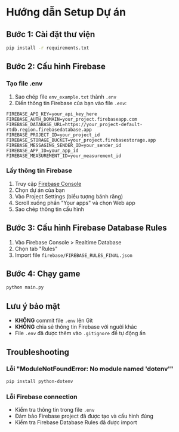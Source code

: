 # Hướng dẫn Setup Dự án

## Bước 1: Cài đặt thư viện

```bash
pip install -r requirements.txt
```

## Bước 2: Cấu hình Firebase

### Tạo file .env
1. Sao chép file `env_example.txt` thành `.env`
2. Điền thông tin Firebase của bạn vào file `.env`:

```env
FIREBASE_API_KEY=your_api_key_here
FIREBASE_AUTH_DOMAIN=your_project.firebaseapp.com
FIREBASE_DATABASE_URL=https://your_project-default-rtdb.region.firebasedatabase.app
FIREBASE_PROJECT_ID=your_project_id
FIREBASE_STORAGE_BUCKET=your_project.firebasestorage.app
FIREBASE_MESSAGING_SENDER_ID=your_sender_id
FIREBASE_APP_ID=your_app_id
FIREBASE_MEASUREMENT_ID=your_measurement_id
```

### Lấy thông tin Firebase
1. Truy cập [Firebase Console](https://console.firebase.google.com/)
2. Chọn dự án của bạn
3. Vào Project Settings (biểu tượng bánh răng)
4. Scroll xuống phần "Your apps" và chọn Web app
5. Sao chép thông tin cấu hình

## Bước 3: Cấu hình Firebase Database Rules

1. Vào Firebase Console > Realtime Database
2. Chọn tab "Rules"
3. Import file `firebase/FIREBASE_RULES_FINAL.json`

## Bước 4: Chạy game

```bash
python main.py
```

## Lưu ý bảo mật

- **KHÔNG** commit file `.env` lên Git
- **KHÔNG** chia sẻ thông tin Firebase với người khác
- File `.env` đã được thêm vào `.gitignore` để tự động ẩn

## Troubleshooting

### Lỗi "ModuleNotFoundError: No module named 'dotenv'"
```bash
pip install python-dotenv
```

### Lỗi Firebase connection
- Kiểm tra thông tin trong file `.env`
- Đảm bảo Firebase project đã được tạo và cấu hình đúng
- Kiểm tra Firebase Database Rules đã được import
